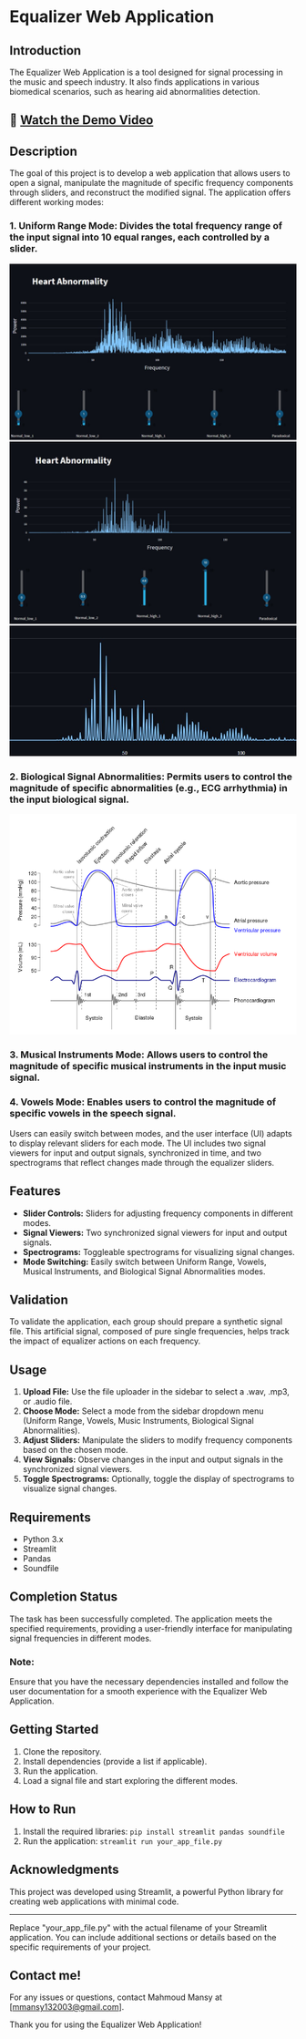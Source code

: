 # Equalizer Web Application

## Introduction

The Equalizer Web Application is a tool designed for signal processing in the music and speech industry. It also finds applications in various biomedical scenarios, such as hearing aid abnormalities detection. 

## 🎥 [Watch the Demo Video](https://clipchamp.com/watch/Mo0L2R7mFch)


## Description

The goal of this project is to develop a web application that allows users to open a signal, manipulate the magnitude of specific frequency components through sliders, and reconstruct the modified signal. The application offers different working modes:

### 1. **Uniform Range Mode:** Divides the total frequency range of the input signal into 10 equal ranges, each controlled by a slider.

   
   ![Equalizer App](patient_image_paradoxical_abnormality.jpeg)
   ![Equalizer App](Images/patientimageafterequalizing.jpeg)
 ![Equalizer App](Images/NormalImage.jpeg)




### 2. **Biological Signal Abnormalities:** Permits users to control the magnitude of specific abnormalities (e.g., ECG arrhythmia) in the input biological signal.


   ![Equalizer App](Images/Wiggers_Diagram.svg.png)


### 3. **Musical Instruments Mode:** Allows users to control the magnitude of specific musical instruments in the input music signal.

### 4. **Vowels Mode:** Enables users to control the magnitude of specific vowels in the speech signal.

   
Users can easily switch between modes, and the user interface (UI) adapts to display relevant sliders for each mode. The UI includes two signal viewers for input and output signals, synchronized in time, and two spectrograms that reflect changes made through the equalizer sliders.

## Features

- **Slider Controls:** Sliders for adjusting frequency components in different modes.
- **Signal Viewers:** Two synchronized signal viewers for input and output signals.
- **Spectrograms:** Toggleable spectrograms for visualizing signal changes.
- **Mode Switching:** Easily switch between Uniform Range, Vowels, Musical Instruments, and Biological Signal Abnormalities modes.

## Validation

To validate the application, each group should prepare a synthetic signal file. This artificial signal, composed of pure single frequencies, helps track the impact of equalizer actions on each frequency.

## Usage

1. **Upload File:** Use the file uploader in the sidebar to select a .wav, .mp3, or .audio file.
2. **Choose Mode:** Select a mode from the sidebar dropdown menu (Uniform Range, Vowels, Music Instruments, Biological Signal Abnormalities).
3. **Adjust Sliders:** Manipulate the sliders to modify frequency components based on the chosen mode.
4. **View Signals:** Observe changes in the input and output signals in the synchronized signal viewers.
5. **Toggle Spectrograms:** Optionally, toggle the display of spectrograms to visualize signal changes.

## Requirements

- Python 3.x
- Streamlit
- Pandas
- Soundfile

## Completion Status
The task has been successfully completed. The application meets the specified requirements, providing a user-friendly interface for manipulating signal frequencies in different modes.

### Note:
Ensure that you have the necessary dependencies installed and follow the user documentation for a smooth experience with the Equalizer Web Application.

## Getting Started
1. Clone the repository.
2. Install dependencies (provide a list if applicable).
3. Run the application.
4. Load a signal file and start exploring the different modes.


## How to Run

1. Install the required libraries: `pip install streamlit pandas soundfile`
2. Run the application: `streamlit run your_app_file.py`

## Acknowledgments

This project was developed using Streamlit, a powerful Python library for creating web applications with minimal code.

---

Replace "your_app_file.py" with the actual filename of your Streamlit application. You can include additional sections or details based on the specific requirements of your project.

## Contact me!

For any issues or questions, contact Mahmoud Mansy at [mmansy132003@gmail.com].

Thank you for using the Equalizer Web Application!





